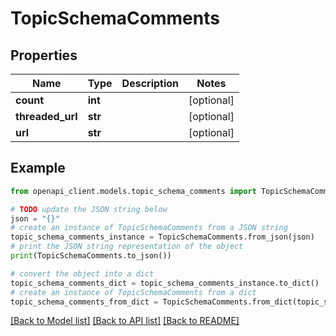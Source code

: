 # TopicSchemaComments


## Properties

Name | Type | Description | Notes
------------ | ------------- | ------------- | -------------
**count** | **int** |  | [optional] 
**threaded_url** | **str** |  | [optional] 
**url** | **str** |  | [optional] 

## Example

```python
from openapi_client.models.topic_schema_comments import TopicSchemaComments

# TODO update the JSON string below
json = "{}"
# create an instance of TopicSchemaComments from a JSON string
topic_schema_comments_instance = TopicSchemaComments.from_json(json)
# print the JSON string representation of the object
print(TopicSchemaComments.to_json())

# convert the object into a dict
topic_schema_comments_dict = topic_schema_comments_instance.to_dict()
# create an instance of TopicSchemaComments from a dict
topic_schema_comments_from_dict = TopicSchemaComments.from_dict(topic_schema_comments_dict)
```
[[Back to Model list]](../README.md#documentation-for-models) [[Back to API list]](../README.md#documentation-for-api-endpoints) [[Back to README]](../README.md)



